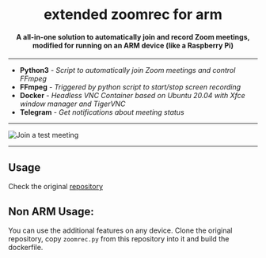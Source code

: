 
<h1 align="center">
    extended zoomrec for arm	
</h1>

<h4 align="center">
	A all-in-one solution to automatically join and record Zoom meetings, modified for running on an ARM device (like a Raspberry Pi)
</h4>




---

- **Python3** - _Script to automatically join Zoom meetings and control FFmpeg_
- **FFmpeg** - _Triggered by python script to start/stop screen recording_
- **Docker** - _Headless VNC Container based on Ubuntu 20.04 with Xfce window manager and TigerVNC_
- **Telegram** - _Get notifications about meeting status_
---

![Join a test meeting](doc/demo/join-meeting.gif)

---

## Usage
Check the original [repository](https://github.com/kastldratza/zoomrec)

## Non ARM Usage:
You can use the additional features on any device. Clone the original repository, copy `zoomrec.py` from this repository into it and build the dockerfile.
